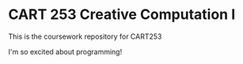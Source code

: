 # CART 253 Creative Computation I

This is the coursework repository for CART253

I'm so excited about programming!
